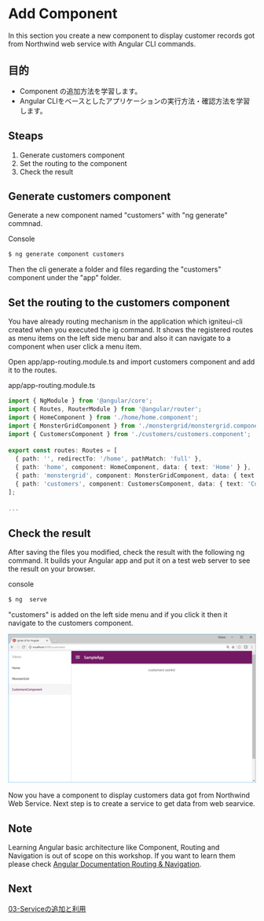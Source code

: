 # Add Component

In this section you create a new component to display customer records got from Northwind web service with Angular CLI commands.

## 目的
- Component の追加方法を学習します。
- Angular CLIをベースとしたアプリケーションの実行方法・確認方法を学習します。

## Steaps
1. Generate customers component
2. Set the routing to the component
3. Check the result

## Generate customers component

Generate a new component named "customers" with "ng generate" commnad.

Console

```sh
$ ng generate component customers
```

Then the cli generate a folder and files regarding the "customers" component under the "app" folder.

## Set the routing to the customers component

You have already routing mechanism in the application which igniteui-cli created when you executed the ig command. It shows the registered routes as menu items on the left side menu bar and also it can navigate to a component when user click a menu item.

Open app/app-routing.module.ts and import customers component and add it to the routes. 

app/app-routing.module.ts

```ts
import { NgModule } from '@angular/core';
import { Routes, RouterModule } from '@angular/router';
import { HomeComponent } from './home/home.component';
import { MonsterGridComponent } from './monstergrid/monstergrid.component';
import { CustomersComponent } from './customers/customers.component';

export const routes: Routes = [
  { path: '', redirectTo: '/home', pathMatch: 'full' },
  { path: 'home', component: HomeComponent, data: { text: 'Home' } },
  { path: 'monstergrid', component: MonsterGridComponent, data: { text: 'MonsterGrid' } },
  { path: 'customers', component: CustomersComponent, data: { text: 'Customers' } }
];

...
```
## Check the result

After saving the files you modified, check the result with the following ng command. It builds your Angular app and put it on a test web server to see the result on your browser.

console

```sh
$ ng  serve
```
"customers" is added on the left side menu and if you click it then it navigate to the customers component.

![](assets/02-01.png)

Now you have a component to display customers data got from Northwind Web Service. Next step is to create a service to get data from web searvice.

## Note
Learning Angular basic architecture like Component, Routing and Navigation is out of scope on this workshop. If you want to learn them please check [Angular Documentation Routing & Navigation](https://angular.io/guide/router).


## Next
[03-Serviceの追加と利用](03-Serviceの追加と利用.md)



